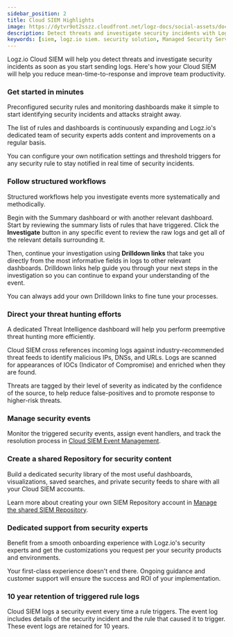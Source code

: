 ```yaml
---
sidebar_position: 2
title: Cloud SIEM Highlights
image: https://dytvr9ot2sszz.cloudfront.net/logz-docs/social-assets/docs-social.jpg
description: Detect threats and investigate security incidents with Logz.io's Cloud SIEM
keywords: [siem, logz.io siem. security solution, Managed Security Service Provider, Security information and event management]
---
```



Logz.io Cloud SIEM will help you detect threats and investigate security incidents as soon as you start sending logs.
Here's how your Cloud SIEM will help you reduce mean-time-to-response and improve team productivity.

### Get started in minutes

Preconfigured security rules and monitoring dashboards make it simple to start identifying security incidents and attacks straight away.

The list of rules and dashboards is continuously expanding and Logz.io's dedicated team of security experts adds content and improvements on a regular basis.

You can configure your own notification settings and threshold triggers for any security rule to stay notified in real time of security incidents.


### Follow structured workflows

Structured workflows help you investigate events more systematically and methodically.

Begin with the Summary dashboard or with another relevant dashboard. Start by reviewing the summary lists of rules that have triggered. Click the **Investigate** button in any specific event to review the raw logs and get all of the relevant details surrounding it.

Then, continue your investigation using **Drilldown links** that take you directly from the most informative fields in logs to other relevant dashboards. Drilldown links help guide you through your next steps in the investigation so you can continue to expand your understanding of the event.

You can always add your own Drilldown links to fine tune your processes.


### Direct your threat hunting efforts

A dedicated Threat Intelligence dashboard will help you perform preemptive threat hunting more efficiently.

Cloud SIEM cross references incoming logs against industry-recommended threat feeds to identify malicious IPs, DNSs, and URLs. Logs are scanned for appearances of IOCs (Indicator of Compromise) and enriched when they are found.

Threats are tagged by their level of severity as indicated by the confidence of the source, to help reduce false-positives and to promote response to higher-risk threats.


### Manage security events

Monitor the triggered security events, assign event handlers, and track the resolution process in [Cloud SIEM Event Management](/docs/user-guide/cloud-siem/investigate-events/siem-event-management/).


### Create a shared Repository for security content

Build a dedicated security library of the most useful dashboards, visualizations, saved searches, and private security feeds to share with all your Cloud SIEM accounts.

Learn more about creating your own SIEM Repository account in [Manage the shared SIEM Repository](/docs/user-guide/admin/logzio-accounts/shared_repository/).

### Dedicated support from security experts

Benefit from a smooth onboarding experience with Logz.io's security experts and get the customizations you request per your security products and environments.

Your first-class experience doesn't end there. Ongoing guidance and customer support will ensure the success and ROI of your implementation.

### 10 year retention of triggered rule logs

Cloud SIEM logs a security event every time a rule triggers. The event log includes details of the security incident and the rule that caused it to trigger. These event logs are retained for 10 years.
